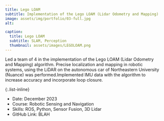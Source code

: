 ```yaml
---
title: Lego LOAM
subtitle: Implementation of the Lego LOAM (Lidar Odometry and Mapping) algorithm
image: assets/img/portfolio/03-full.jpg
alt: 

caption:
  title: Lego LOAM
  subtitle: SLAM, Perception
  thumbnail: assets/images/LEGOLOAM.png
---
```

Led a team of 4 in the implementation of the Lego LOAM (Lidar Odometry and Mapping) algorithm. Precise localization and mapping in robotic systems, using the LiDAR on the autonomous car of Northeastern University (Nuance) was performed.Implemented IMU data with the algorithm to increase accuracy and incorporate loop closure.

{:.list-inline}
- Date: December 2023
- Course: Robotic Sensing and Navigation
- Skills: ROS, Python, Sensor Fusion, 3D Lidar
- GitHub Link: BLAH
